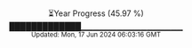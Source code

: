 <p align="center">
⏳Year Progress (45.97 %)<br>
█████████████▁▁▁▁▁▁▁▁▁▁▁▁▁▁▁▁▁ <br>
<sub>Updated: Mon, 17 Jun 2024 06:03:16 GMT</sub>
</p>

